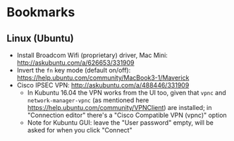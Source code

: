 # Bookmarks

## Linux (Ubuntu)

* Install Broadcom Wifi (proprietary) driver, Mac Mini: http://askubuntu.com/a/626653/331909
* Invert the `fn` key mode (default on/off): https://help.ubuntu.com/community/MacBook3-1/Maverick
* Cisco IPSEC VPN: http://askubuntu.com/a/488446/331909
  * In Kubuntu 16.04 the VPN works from the UI too, given that `vpnc` and `network-manager-vpnc` (as mentioned here https://help.ubuntu.com/community/VPNClient) are installed; in "Connection editor" there's a "Cisco Compatible VPN (vpnc)" option
  * Note for Kubuntu GUI: leave the "User password" empty, will be asked for when you click "Connect"
